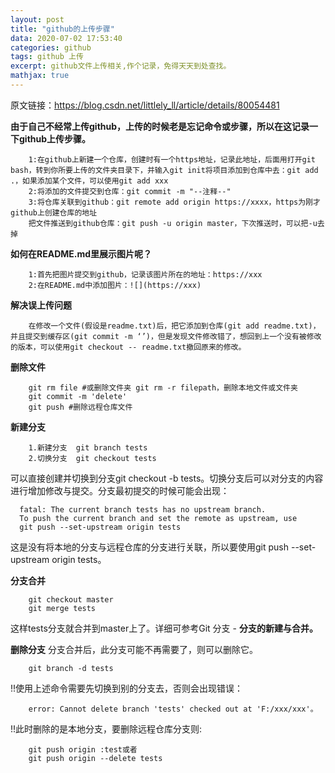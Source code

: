 ```yaml
---
layout: post
title: "github的上传步骤"
data: 2020-07-02 17:53:40
categories: github
tags: github 上传
excerpt: github文件上传相关,作个记录，免得天天到处查找。
mathjax: true
---
```


原文链接：https://blog.csdn.net/littlely_ll/article/details/80054481

**由于自己不经常上传github，上传的时候老是忘记命令或步骤，所以在这记录一下github上传步骤。**
```
	1:在github上新建一个仓库，创建时有一个https地址，记录此地址，后面用打开git bash，转到你所要上传的文件夹目录下，并输入git init将项目添加到仓库中去：git add .，如果添加某个文件，可以使用git add xxx
	2:将添加的文件提交到仓库：git commit -m "--注释--"
	3:将仓库关联到github：git remote add origin https://xxxx，https为刚才github上创建仓库的地址
	把文件推送到github仓库：git push -u origin master，下次推送时，可以把-u去掉
```

**如何在README.md里展示图片呢？**
```
	1:首先把图片提交到github，记录该图片所在的地址：https://xxx
	2:在README.md中添加图片：![](https://xxx)
```

**解决误上传问题**
```
	在修改一个文件(假设是readme.txt)后，把它添加到仓库(git add readme.txt)，并且提交到缓存区(git commit -m ‘’)，但是发现文件修改错了，想回到上一个没有被修改的版本，可以使用git checkout -- readme.txt撤回原来的修改。
```

**删除文件**
```
	git rm file #或删除文件夹 git rm -r filepath，删除本地文件或文件夹
	git commit -m 'delete'
	git push #删除远程仓库文件
```

**新建分支**
```
	1.新建分支	git branch tests
	2.切换分支	git checkout tests
```

  可以直接创建并切换到分支git checkout -b tests。切换分支后可以对分支的内容进行增加修改与提交。分支最初提交的时候可能会出现：
  ```
	fatal: The current branch tests has no upstream branch.
	To push the current branch and set the remote as upstream, use
    git push --set-upstream origin tests
  ```

这是没有将本地的分支与远程仓库的分支进行关联，所以要使用git push --set-upstream origin tests。

**分支合并**
```
	git checkout master
	git merge tests
```
  这样tests分支就合并到master上了。详细可参考Git 分支 - **分支的新建与合并。**

**删除分支**
  分支合并后，此分支可能不再需要了，则可以删除它。
```
	git branch -d tests
```
  !!使用上述命令需要先切换到别的分支去，否则会出现错误：
```
	error: Cannot delete branch 'tests' checked out at 'F:/xxx/xxx'。
```
  !!此时删除的是本地分支，要删除远程仓库分支则:
```
	git push origin :test或者
	git push origin --delete tests
```


